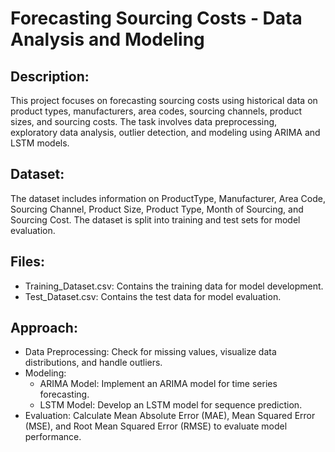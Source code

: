 # Forecasting Sourcing Costs - Data Analysis and Modeling

## Description:
This project focuses on forecasting sourcing costs using historical data on product types, manufacturers, area codes, sourcing channels, product sizes, and sourcing costs. The task involves data preprocessing, exploratory data analysis, outlier detection, and modeling using ARIMA and LSTM models.

## Dataset:
The dataset includes information on ProductType, Manufacturer, Area Code, Sourcing Channel, Product Size, Product Type, Month of Sourcing, and Sourcing Cost. The dataset is split into training and test sets for model evaluation.

## Files:
* Training_Dataset.csv: Contains the training data for model development.
* Test_Dataset.csv: Contains the test data for model evaluation.

## Approach:
* Data Preprocessing: Check for missing values, visualize data distributions, and handle outliers.
* Modeling:
  * ARIMA Model: Implement an ARIMA model for time series forecasting.
  * LSTM Model: Develop an LSTM model for sequence prediction.
* Evaluation: Calculate Mean Absolute Error (MAE), Mean Squared Error (MSE), and Root Mean Squared Error (RMSE) to evaluate model performance.

